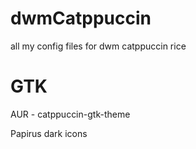 # dwmCatppuccin

all my config files for dwm catppuccin rice 

# GTK
AUR - catppuccin-gtk-theme

Papirus dark icons



